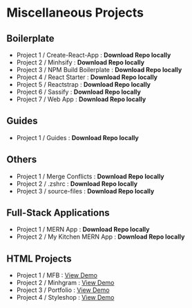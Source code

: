 # Miscellaneous Projects

## Boilerplate

- Project 1 / Create-React-App : **Download Repo locally**
- Project 2 / Minhsify : **Download Repo locally**
- Project 3 / NPM Build Boilerplate : **Download Repo locally**
- Project 4 / React Starter : **Download Repo locally**
- Project 5 / Reactstrap : **Download Repo locally**
- Project 6 / Sassify : **Download Repo locally**
- Project 7 / Web App : **Download Repo locally**

## Guides

- Project 1 / Guides : **Download Repo locally**

## Others

- Project 1 / Merge Conflicts : **Download Repo locally**
- Project 2 / .zshrc : **Download Repo locally**
- Project 3 / source-files : **Download Repo locally**

## Full-Stack Applications

- Project 1 / MERN App : **Download Repo locally**
- Project 2 / My Kitchen MERN App : **Download Repo locally**

## HTML Projects

- Project 1 / MFB : [View Demo](https://5e4d91c5575481b6ae269c21--tender-volhard-b4c7ce.netlify.com/)
- Project 2 / Minhgram : [View Demo](https://5e4d913eb6d56103548f99c2--priceless-aryabhata-d89266.netlify.com/)
- Project 3 / Portfolio : [View Demo](https://5e4dbe6de8f7fb01cfe31d11--lucid-hopper-f9ed06.netlify.com/)
- Project 4 / Styleshop : [View Demo](https://5e4d8e20575481ab0d269c1b--gracious-stonebraker-011ba3.netlify.com/)
